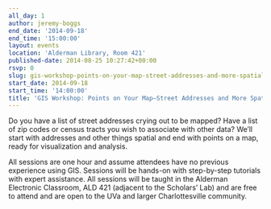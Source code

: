 ```yaml
---
all_day: 1
author: jeremy-boggs
end_date: '2014-09-18'
end_time: '15:00:00'
layout: events
location: 'Alderman Library, Room 421'
published-date: 2014-08-25 10:27:42+00:00
rsvp: 0
slug: gis-workshop-points-on-your-map-street-addresses-and-more-spatial-things
start_date: 2014-09-18
start_time: '14:00:00'
title: 'GIS Workshop: Points on Your Map—Street Addresses and More Spatial Things'
---
```


Do you have a list of street addresses crying out to be mapped? Have a list of zip codes or census tracts you wish to associate with other data? We’ll start with addresses and other things spatial and end with points on a map, ready for visualization and analysis.

All sessions are one hour and assume attendees have no previous experience using GIS. Sessions will be hands-on with step-by-step tutorials with expert assistance. All sessions will be taught in the Alderman Electronic Classroom, ALD 421 (adjacent to the Scholars’ Lab) and are free to attend and are open to the UVa and larger Charlottesville community.
